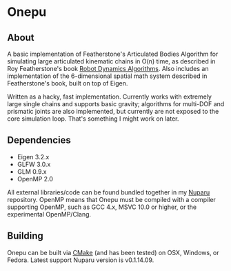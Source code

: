 Onepu
=====

About
-----

A basic implementation of Featherstone's Articulated Bodies Algorithm for simulating large articulated kinematic chains in O(n) time, as described in Roy Featherstone's book [Robot Dynamics Algorithms](http://books.google.com/books/about/Robot_Dynamics_Algorithms.html?id=c6yz7f_jpqsC). Also includes an implementation of the 6-dimensional spatial math system described in Featherstone's book, built on top of Eigen.

Written as a hacky, fast implementation. Currently works with extremely large single chains and supports basic gravity; algorithms for multi-DOF and prismatic joints are also implemented, but currently are not exposed to the core simulation loop. That's something I might work on later.

Dependencies
------------

* Eigen 3.2.x
* GLFW 3.0.x
* GLM 0.9.x
* OpenMP 2.0 

All external libraries/code can be found bundled together in my [Nuparu](https://github.com/betajippity/Nuparu) repository. OpenMP means that Onepu must be compiled with a compiler supporting OpenMP, such as GCC 4.x, MSVC 10.0 or higher, or the experimental OpenMP/Clang.

Building
--------

Onepu can be built via [CMake](http://www.cmake.org/) (and has been tested) on OSX, Windows, or Fedora. Latest support Nuparu version is v0.1.14.09. 

